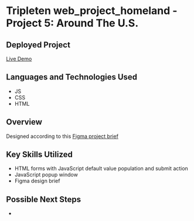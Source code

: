 # Tripleten web_project_homeland - Project 5: Around The U.S.

## Deployed Project

[Live Demo](https://github.com/MIKEOFMAY/web_project_around)

## Languages and Technologies Used

- JS
- CSS
- HTML

## Overview

Designed according to this [Figma project brief](https://www.figma.com/file/89jWb7ipy9wiA4vVDIRKS8/Web_Brief_Sprint_5_ID-%7C-Di-Sekitar-A.S.-%7C-desktop-%2B-mobile?type=design&node-id=80-260&mode=design&t=ZsibMwJLfUdlDGVw-0)

## Key Skills Utilized

- HTML forms with JavaScript default value population and submit action
- JavaScript popup window
- Figma design brief

## Possible Next Steps

-
